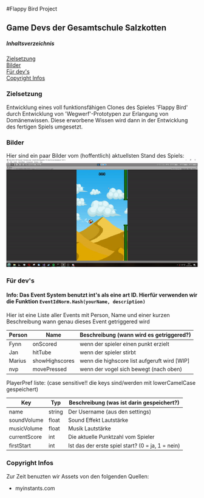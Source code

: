#Flappy Bird Project
## Game Devs der Gesamtschule Salzkotten
##### Inhaltsverzeichnis
[Zielsetzung](#zielsetzung)   
[Bilder](#bilder)   
[Für dev's](#devstuff)   
[Copyright Infos](#copyright)   

<a name="zielsetzung">

### Zielsetzung
Entwicklung eines voll funktionsfähigen Clones des Spieles 'Flappy Bird' durch Entwicklung von 'Wegwerf'-Prototypen zur Erlangung von Domänenwissen. Diese erworbene Wissen wird dann in der Entwicklung des fertigen Spiels umgesetzt.

<a name="bilder">

### Bilder
Hier sind ein paar Bilder vom (hoffentlich) aktuellsten Stand des Spiels:   
![](./gameplay.gif "gameplay gif")

<a name="devstuff">

### Für dev's
#### Info: Das Event System benutzt int's als eine art ID. Hierfür verwenden wir die Funktion ``EventIdNorm.Hash(yourName, description)``
Hier ist eine Liste aller Events mit Person, Name und einer kurzen Beschreibung wann genau dieses Event getriggered wird   

| Person | Name           | Beschreibung (wann wird es getriggered?)     |
|--------|----------------|----------------------------------------------|
| Fynn   | onScored       | wenn der spieler einen punkt erzielt         |
| Jan    | hitTube        | wenn der spieler stirbt                      |
| Marius | showHighscores | wenn die highscore list aufgeruft wird [WIP] |
| nvp    | movePressed    | wenn der vogel sich bewegt (nach oben)       |
   
PlayerPref liste: (case sensitive!! die keys sind/werden mit lowerCamelCase gespeichert)   

| Key          | Typ    | Beschreibung (was ist darin gespeichert?)         |
|--------------|--------|---------------------------------------------------|
| name         | string | Der Username (aus den settings)                   |
| soundVolume  | float  | Sound Effekt Lautstärke                           |
| musicVolume  | float  | Musik Lautstärke                                  |
| currentScore | int    | Die aktuelle Punktzahl vom Spieler                |
| firstStart   | int    | Ist das der erste spiel start? (0 = ja, 1 = nein) |

<a name="copyright">

### Copyright Infos
Zur Zeit benuzten wir Assets von den folgenden Quellen:
- myinstants.com
